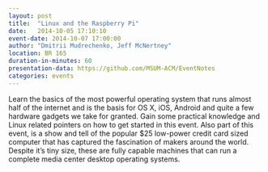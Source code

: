 ```yaml
---
layout: post
title:  "Linux and the Raspberry Pi"
date:   2014-10-05 17:10:10
event-date: 2014-10-07 17:00:00
author: "Dmitrii Mudrechenko, Jeff McNertney"
location: BR 165
duration-in-minutes: 60
presentation-data: https://github.com/MSUM-ACM/EventNotes
categories: events
---
```


Learn the basics of the most powerful operating system that runs almost half of
the internet and is the basis for OS X, iOS, Android and quite a few hardware
gadgets we take for granted.  Gain some practical knowledge and Linux related
pointers on how to get started in this event. Also part of this event, is a
show and tell of the popular $25 low-power credit card sized computer that has
captured the fascination of makers around the world. Despite it’s tiny size,
these are fully capable machines that can run a complete media center
desktop operating systems.
